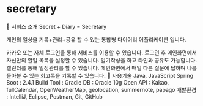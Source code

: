 # secretary
👏 서비스 소개
Secret + Diary = Secretary

개인의 일상을 기록+관리+공유 할 수 있는 통합형 다이어리 어플리케이션 입니다.

카카오 또는 자체 로그인을 통해 서비스를 이용할 수 있습니다.
로그인 후 메인화면에서 자신만의 할일 목록을 설정할 수 있습니다.
일기작성을 하고 타인과 공유도 가능합니다.
캘린더를 통해 일정관리를 할 수 있습니다.
메인화면에서 매일 다른 질문에 답하며 나를 돌아볼 수 있는 회고록을 기록할 수 있습니다.
👏 사용기술
Java, JavaScript
Spring Boot : 2.4.1
Build Tool : Gradle
DB : Oracle 10g
Open API : Kakao, fullCalendar, OpenWeatherMap, geolocation, summernote, papago
개발환경 : IntelliJ, Eclipse, Postman, Git, GitHub
